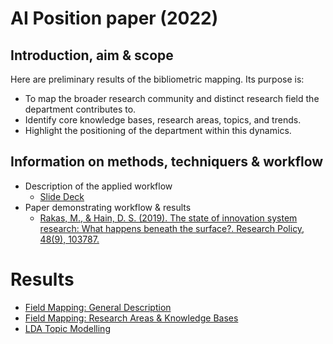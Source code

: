 # AI Position paper (2022)

## Introduction, aim & scope

Here are preliminary results of the bibliometric mapping. Its purpose is:

* To map the broader research community and distinct research field the department contributes to.
* Identify core knowledge bases, research areas, topics, and trends.
* Highlight the positioning of the department within this dynamics.

## Information on methods, techniquers & workflow

* Description of the applied workflow
   * [Slide Deck](
https://docs.google.com/presentation/d/1Uwe9GgRLPbsLzanJEUYJwo83g7Sn6J7YlkTLeCVrXEI/edit?usp=sharing)
* Paper demonstrating workflow & results
   * [Rakas, M., & Hain, D. S. (2019). The state of innovation system research: What happens beneath the surface?. Research Policy, 48(9), 103787.](https://doi.org/10.1016/j.respol.2019.04.011)

# Results

* [Field Mapping: General Description](https://daniel-hain.github.io/ai_position_paper_2022/output/field_mapping/field_mapping_general.html)
* [Field Mapping: Research Areas & Knowledge Bases](https://daniel-hain.github.io/ai_position_paper_2022/output/field_mapping/field_mapping.html)
* [LDA Topic Modelling](https://daniel-hain.github.io/ai_position_paper_2022/output/topic_modelling/LDAviz_ai_position_2022.rds/index.html#topic=0&lambda=0.4)
